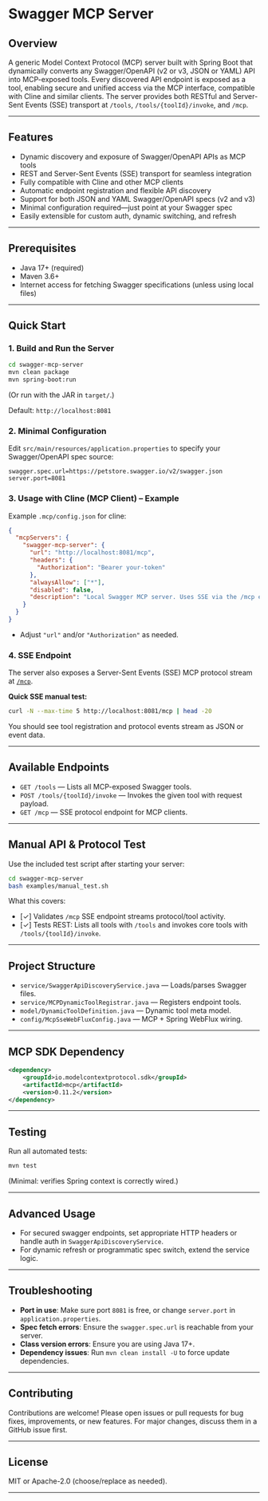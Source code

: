 # Swagger MCP Server

## Overview

A generic Model Context Protocol (MCP) server built with Spring Boot that dynamically converts any Swagger/OpenAPI (v2 or v3, JSON or YAML) API into MCP-exposed tools. Every discovered API endpoint is exposed as a tool, enabling secure and unified access via the MCP interface, compatible with Cline and similar clients. The server provides both RESTful and Server-Sent Events (SSE) transport at `/tools`, `/tools/{toolId}/invoke`, and `/mcp`.

---

## Features

- Dynamic discovery and exposure of Swagger/OpenAPI APIs as MCP tools
- REST and Server-Sent Events (SSE) transport for seamless integration
- Fully compatible with Cline and other MCP clients
- Automatic endpoint registration and flexible API discovery
- Support for both JSON and YAML Swagger/OpenAPI specs (v2 and v3)
- Minimal configuration required—just point at your Swagger spec
- Easily extensible for custom auth, dynamic switching, and refresh

---

## Prerequisites

- Java 17+ (required)
- Maven 3.6+
- Internet access for fetching Swagger specifications (unless using local files)

---

## Quick Start

### 1. Build and Run the Server

```sh
cd swagger-mcp-server
mvn clean package
mvn spring-boot:run
```

(Or run with the JAR in `target/`.)

Default: `http://localhost:8081`

### 2. Minimal Configuration

Edit `src/main/resources/application.properties` to specify your Swagger/OpenAPI spec source:

```
swagger.spec.url=https://petstore.swagger.io/v2/swagger.json
server.port=8081
```

### 3. Usage with Cline (MCP Client) – Example

Example `.mcp/config.json` for cline:

```json
{
  "mcpServers": {
    "swagger-mcp-server": {
      "url": "http://localhost:8081/mcp",
      "headers": {
        "Authorization": "Bearer your-token"
      },
      "alwaysAllow": ["*"],
      "disabled": false,
      "description": "Local Swagger MCP server. Uses SSE via the /mcp endpoint. Set Authorization header if needed."
    }
  }
}
```
- Adjust `"url"` and/or `"Authorization"` as needed.

### 4. SSE Endpoint

The server also exposes a Server-Sent Events (SSE) MCP protocol stream at [`/mcp`](http://localhost:8081/mcp).

**Quick SSE manual test:**
```sh
curl -N --max-time 5 http://localhost:8081/mcp | head -20
```
You should see tool registration and protocol events stream as JSON or event data.

---

## Available Endpoints

- `GET /tools` — Lists all MCP-exposed Swagger tools.
- `POST /tools/{toolId}/invoke` — Invokes the given tool with request payload.
- `GET /mcp` — SSE protocol endpoint for MCP clients.

---

## Manual API & Protocol Test

Use the included test script after starting your server:

```sh
cd swagger-mcp-server
bash examples/manual_test.sh
```

What this covers:
- [✓] Validates `/mcp` SSE endpoint streams protocol/tool activity.
- [✓] Tests REST: Lists all tools with `/tools` and invokes core tools with `/tools/{toolId}/invoke`.

---

## Project Structure

- `service/SwaggerApiDiscoveryService.java` — Loads/parses Swagger files.
- `service/MCPDynamicToolRegistrar.java` — Registers endpoint tools.
- `model/DynamicToolDefinition.java` — Dynamic tool meta model.
- `config/McpSseWebFluxConfig.java` — MCP + Spring WebFlux wiring.

---

## MCP SDK Dependency

```xml
<dependency>
    <groupId>io.modelcontextprotocol.sdk</groupId>
    <artifactId>mcp</artifactId>
    <version>0.11.2</version>
</dependency>
```

---

## Testing

Run all automated tests:
```sh
mvn test
```
(Minimal: verifies Spring context is correctly wired.)

---

## Advanced Usage

- For secured swagger endpoints, set appropriate HTTP headers or handle auth in `SwaggerApiDiscoveryService`.
- For dynamic refresh or programmatic spec switch, extend the service logic.

---

## Troubleshooting

- **Port in use**: Make sure port `8081` is free, or change `server.port` in `application.properties`.
- **Spec fetch errors**: Ensure the `swagger.spec.url` is reachable from your server.
- **Class version errors**: Ensure you are using Java 17+.
- **Dependency issues**: Run `mvn clean install -U` to force update dependencies.

---

## Contributing

Contributions are welcome! Please open issues or pull requests for bug fixes, improvements, or new features. For major changes, discuss them in a GitHub issue first.

---

## License

MIT or Apache-2.0 (choose/replace as needed).

---
